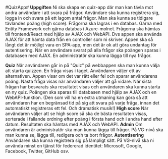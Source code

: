 #QuizApp#
**Uppgiften**
Ni ska skapa en quiz-app där man kan tävla mot andra användare i att svara på frågor. 
Användare ska kunna registrera sig, logga in och svara på ett lagom antal frågor. 
Man ska kunna se tidigare tävlandes poäng (high score). 
Frågorna ska lagras i en databas. 
Gärna med Entity Framework och gärna databas i Azure-molnet. 
Frågorna ska hämtas till frontend/React med hjälp av AJAX och WebAPI. 
Dvs appen ska använda AJAX för att hämta data från en controller som ni skriver. 
Appen ska så långt det är möjligt vara en SPA-app, men det är ok att göra undantag för autentisering. 
När en användare svarat på alla frågor ska poängen sparas i databasen med AJAX. 
En administratör ska kunna lägga till nya frågor.

**Quiz**
När användaren går in på "Quiz" på webbappen ska man kunna välja att starta quizzen. En fråga visas i taget. 
Användaren väljer ett av alternativen. Appen visar om det var rätt eller fel och sparar användarens poäng. 
Nästa fråga visas när användaren väljer att gå vidare. När sista frågan har besvarats ska resultatet visas och användaren ska kunna starta en ny quiz. 
Poängen ska sparas till databasen med hjälp av AJAX och en WebAPI-funktion.
(Den som vill ha en extra utmaning kan göra så att användaren har en begränsad tid på sig att svara på varje fråga, innan det automatiskt registreras ett fel. Och dramatisk musik!)
**High score**
När användaren väljer att se high score så ska de bästa resultaten visas, 
sorterade i fallande ordning efter poäng i första hand och i andra hand efter datum. 
Resultaten ska hämtas med AJAX och WebAPI.
**Admin**
Om användaren är administratör ska man kunna lägga till frågor. 
På VG-nivå ska man kunna se, lägga till, redigera och ta bort frågor.
**Autentisering**
Användaren ska kunna registrera sig på lämpligt sätt. 
På VG-nivå ska ni använda minst en tjänst för federerad identitet: Microsoft, Google, Facebook, Twitter, GitHub osv.


